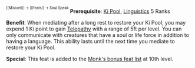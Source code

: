 <sup><sup>[[Mistveil]] → [[Feats]] → Soul Speak</sup></sup>
**Prerequisite**: [Ki Pool](https://www.d20pfsrd.com/classes/unchained-classes/Monk-unchained/#Ki_Pool_Su), [Linguistics](https://www.d20pfsrd.com/skills/linguistics/) 5 Ranks

**Benefit**: When mediating after a long rest to restore your Ki Pool, you may expend 1 Ki point to gain [Telepathy](https://www.d20pfsrd.com/bestiary/rules-for-monsters/universal-monster-rules#TOC-Telepathy-Su-) with a range of 5ft per level. You can only communicate with creatures that have a soul or life force in addition to having a language. This ability lasts until the next time you mediate to restore your Ki Pool.

**Special**: This feat is added to the [Monk's bonus feat list](https://www.d20pfsrd.com/classes/unchained-classes/Monk-unchained/#Bonus_Feat) at 10th level.